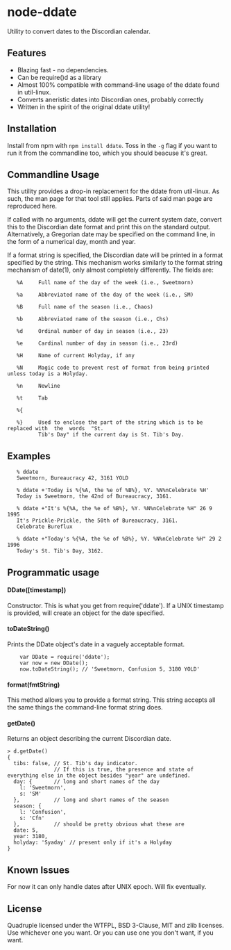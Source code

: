 # node-ddate

Utility to convert dates to the Discordian calendar.

## Features

- Blazing fast - no dependencies.
- Can be require()d as a library
- Almost 100% compatible with command-line usage of the ddate found in util-linux.
- Converts aneristic dates into Discordian ones, probably correctly
- Written in the spirit of the original ddate utility!

## Installation

Install from npm with ```npm install ddate```. Toss in the ```-g``` flag if you want to run it from the commandline too,
which you should beacuse it's great.

## Commandline Usage

This utility provides a drop-in replacement for the ddate from util-linux. As such, the man page for that tool still
applies. Parts of said man page are reproduced here.

If  called  with  no  arguments, ddate will get the current system date, convert this to the
Discordian date format and print this on the standard  output.  Alternatively,  a  Gregorian
date may be specified on the command line, in the form of a numerical day, month and year.

If  a  format string is specified, the Discordian date will be printed in a format specified
by the string. This mechanism works similarly to the format  string  mechanism  of  date(1),
only almost completely differently. The fields are:

       %A     Full name of the day of the week (i.e., Sweetmorn)

       %a     Abbreviated name of the day of the week (i.e., SM)

       %B     Full name of the season (i.e., Chaos)

       %b     Abbreviated name of the season (i.e., Chs)

       %d     Ordinal number of day in season (i.e., 23)

       %e     Cardinal number of day in season (i.e., 23rd)

       %H     Name of current Holyday, if any

       %N     Magic code to prevent rest of format from being printed unless today is a Holyday.

       %n     Newline

       %t     Tab

       %{

       %}     Used to enclose the part of the string which is to be replaced with  the  words  "St.
              Tib's Day" if the current day is St. Tib's Day.
              
## Examples

       % ddate
       Sweetmorn, Bureaucracy 42, 3161 YOLD

       % ddate +'Today is %{%A, the %e of %B%}, %Y. %N%nCelebrate %H'
       Today is Sweetmorn, the 42nd of Bureaucracy, 3161.

       % ddate +"It's %{%A, the %e of %B%}, %Y. %N%nCelebrate %H" 26 9 1995
       It's Prickle-Prickle, the 50th of Bureaucracy, 3161.
       Celebrate Bureflux

       % ddate +"Today's %{%A, the %e of %B%}, %Y. %N%nCelebrate %H" 29 2 1996
       Today's St. Tib's Day, 3162.

## Programmatic usage

#### DDate([timestamp])

Constructor. This is what you get from require('ddate'). If a UNIX timestamp is provided, will create an object for
the date specified.

#### toDateString()

Prints the DDate object's date in a vaguely acceptable format.

        var DDate = require('ddate');
        var now = new DDate();
        now.toDateString(); // 'Sweetmorn, Confusion 5, 3180 YOLD'
        
#### format(fmtString)

This method allows you to provide a format string. This string accepts all the same things the command-line
format string does.

#### getDate()

Returns an object describing the current Discordian date.

    > d.getDate()
    { 
      tibs: false, // St. Tib's day indicator.
                   // If this is true, the presence and state of everything else in the object besides "year" are undefined.
      day: {       // long and short names of the day
        l: 'Sweetmorn',
        s: 'SM'
      },           // long and short names of the season
      season: {
        l: 'Confusion',
        s: 'Cfn'
      },           // should be pretty obvious what these are
      date: 5,
      year: 3180,
      holyday: 'Syaday' // present only if it's a Holyday
    }

## Known Issues

For now it can only handle dates after UNIX epoch. Will fix eventually.

## License

Quadruple licensed under the WTFPL, BSD 3-Clause, MIT and zlib licenses. Use whichever one you want. Or you can use
one you don't want, if you want.
